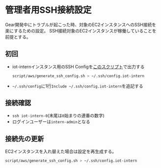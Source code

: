 # 管理者用SSH接続設定

Gear開発中にトラブルが起こった時、対象のEC2インスタンスへのSSH接続を楽にするための設定。
SSH接続対象のEC2インスタンスが稼働していることを前提とする。

## 初回

- iot-internインスタンス用のSSH Configを[このスクリプト](../../script/aws/generate_ssh_config.sh)で出力する
  ```sh
  script/aws/generate_ssh_config.sh > ~/.ssh/config.iot-intern
  ```
- `~/.ssh/config`に1行`Include ~/.ssh/config.iot-intern`を追記する

## 接続確認

- `ssh iot-intern-0`(末尾は`0`始まりの連番の数字)
- ログインユーザーは`intern-admin`となる

## 接続先の更新

EC2インスタンスを入れ替えた場合は設定を再生成する。
```sh
script/aws/generate_ssh_config.sh > ~/.ssh/config.iot-intern
```
